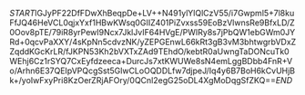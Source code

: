 $START$lGJyPF22DfFDwXhBeqpDe+LV++N491ylYlQlCzV55/i7Gwpml5+7l8kuFfJQ46HeVCL0qjxYxf1HBwKWsq0GIIZ401PiZvxss59EoBzVlwnsRe9BfxLD/Z0Oov8pTE/79iR8yrPewI9Ncx7JklJvIF64HVgE/PWIRy8s7jPbQW1ebGWm0JYRd+0qcvPaXXY/4sKpNn5cdvzNK/yZEPGEnwL66kRt3gB3vM3bhtwgrbVDxZZqddKGcKrLR/fJKPN53Kh2bVXTxZAd9TEhdO/kebtR0aUwngTaDONcuTk0WEhj6Cz1rSYQ7CxEyfdzeeca+DurcJs7xtKWUWe8sN4emLggBDbb4FnR+Vo/Arhn6E37QEIpVPQcgSst5GlwCLoOQDDLfw7djpeJ/Iq4y6B7BoH6kCvUHjBk+/yoIwFxyPri8KzOerZRjAFOry/0QCnl2egG25oDL4XgMoDqgSfZKQ==$END$